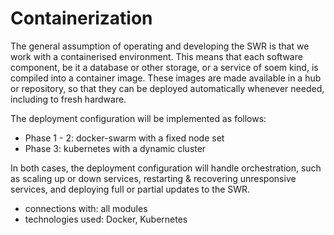 # Containerization

The general assumption of operating and developing the SWR is that we work with a containerised environment. This means that each software component, be it a database or other storage, or a service of soem kind, is compiled into a container image. These images are made available in a hub or repository, so that they can be deployed automatically whenever needed, including to fresh hardware.

The deployment configuration will be implemented as follows:

- Phase 1 - 2: docker-swarm with a fixed node set
- Phase 3: kubernetes with a dynamic cluster

In both cases, the deployment configuration will handle orchestration, such as scaling up or down services, restarting & recovering unresponsive services, and deploying full or partial updates to the SWR.

- connections with: all modules
- technologies used: Docker, Kubernetes
